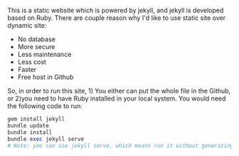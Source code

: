 This is a static website which is powered by jekyll, and jekyll is developed based on Ruby. There are couple reason why I'd like to use static site over dynamic site:
* No database
* More secure
* Less maintenance
* Less cost
* Faster 
* Free host in Github

So, in order to run this site, 1) You either can put the whole file in the Github, or 2)you need to have Ruby installed in your local system. 
You would need the following code to run:

``` ruby
gem install jekyll
bundle update
bundle install
bundle exec jekyll serve
# Note: you can use jekyll serve, which means run it without generating the Gemfile.lock
```

